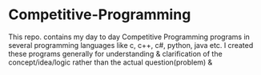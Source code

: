 # Competitive-Programming
This repo. contains my day to day Competitive Programming programs in several programming languages like c, c++, c#, python, java etc. I created these programs  generally  for understanding &amp; clarification of the concept/idea/logic rather than the actual question(problem) &amp;

